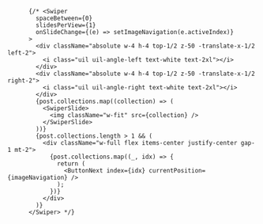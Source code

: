           {/* <Swiper
            spaceBetween={0}
            slidesPerView={1}
            onSlideChange={(e) => setImageNavigation(e.activeIndex)}
          >
            <div className="absolute w-4 h-4 top-1/2 z-50 -translate-x-1/2 left-2">
              <i class="uil uil-angle-left text-white text-2xl"></i>
            </div>
            <div className="absolute w-4 h-4 top-1/2 z-50 -translate-x-1/2 right-2">
              <i class="uil uil-angle-right text-white text-2xl"></i>
            </div>
            {post.collections.map((collection) => (
              <SwiperSlide>
                <img className="w-fit" src={collection} />
              </SwiperSlide>
            ))}
            {post.collections.length > 1 && (
              <div className="w-full flex items-center justify-center gap-1 mt-2">
                {post.collections.map((_, idx) => {
                  return (
                    <ButtonNext index={idx} currentPosition={imageNavigation} />
                  );
                })}
              </div>
            )}
          </Swiper> */}
